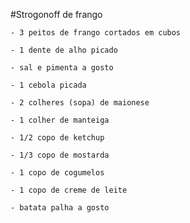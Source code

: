 #Strogonoff de frango

    - 3 peitos de frango cortados em cubos

    - 1 dente de alho picado

    - sal e pimenta a gosto

    - 1 cebola picada

    - 2 colheres (sopa) de maionese

    - 1 colher de manteiga

    - 1/2 copo de ketchup

    - 1/3 copo de mostarda

    - 1 copo de cogumelos

    - 1 copo de creme de leite

    - batata palha a gosto